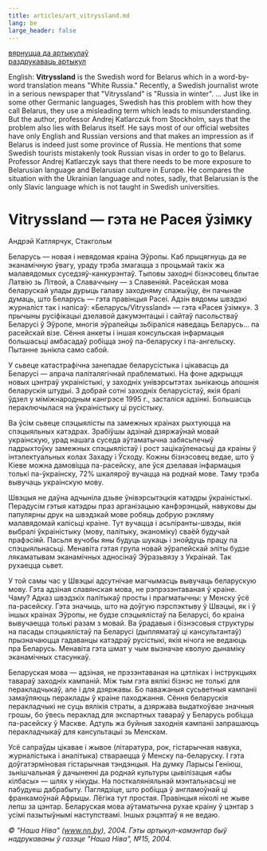 ```yaml
---
title: articles/art_vitryssland.md 
lang: be
large_header: false
---
```




<a href="articles_by.html">вярнуцца да артыкулаў</a><br />
<a href="#">раздрукаваць артыкул</a><br />



English: <strong>Vitryssland</strong> is the Swedish word for Belarus which in a word-by-word translation means "White Russia." Recently, a Swedish journalist wrote in a serious newspaper that "Vitryssland" is "Russia in winter". ... Just like in some other Germanic languages, Swedish has this problem with how they call Belarus, they use a misleading term which leads to misunderstanding. But the author, professor Andrej Katlarczuk from Stockholm, says that the problem also lies with Belarus itself. He says most of our official websites have only English and Russian versions and that makes an impression as if Belarus is indeed just some province of Russia. He mentions that some Swedish tourists mistakenly took Russian visas in order to go to Belarus. Professor Andrej Katlarczyk says that there needs to be more exposure to Belarusian language and Belarusian culture in Europe. He compares the situation with the Ukrainian language and notes, sadly, that Belarusian is the only Slavic language which is not taught in Swedish universities.

<h1 id="vitryssland---гэта-не-расея-ўзімку">Vitryssland — гэта не Расея ўзімку</h1>

Андрэй Катлярчук, Стакгольм


Беларусь — новая і невядомая краіна Эўропы. Каб прыцягнуць да яе эканамічную ўвагу, ураду трэба змагацца з процьмай такіх жа малавядомых суседзяў-канкурэнтаў. Тыповы заходні бізнэсовец блытае Латвію зь Літвой, а Славаччыну — з Славеніяй. Расейская мова беларускай улады дурыць галаву заходняму спажыўцу, ён пачынае думаць, што Беларусь — гэта правінцыя Расеі. Адзін вядомы швэдзкі журналіст так і напісаў: «Беларусь/Vitryssland» — гэта «Расея ўзімку». З прычыны русіфікацыі дзелавой дакумэнтацыі і сайтаў пасольстваў Беларусі ў Эўропе, многія эўрапейцы зьбіраліся наведаць Беларусь... па расейскай візе. Сёння анкеты і іншая консульская інфармацыя большасьці амбасадаў робіцца зноў па-беларуску і па-ангельску. Пытанне зьнікла само сабой.


У сьвеце катастрафічна занепадае беларусістыка і цікавасць да Беларусі — апрача паліталягічнай праблематыкі. На фоне адкрыцця новых цэнтраў украіністыкі, у заходніх унівэрсытэтах зьнікаюць апошнія беларускія штудыі. З добрай сотні заходніх беларусістаў, якія бралі ўдзел у міміжнародным кангрэсе 1995 г., засталіся адзінкі. Большасць пераключылася на ўкраіністыку ці русістыку.


Ва ўсім сьвеце спэцыялісты па замежных краінах рыхтуюцца на спэцыяльных катэдрах. Зрабіўшы адзінай дзяржаўнай мовай украінскую, урад нашага суседа аўтаматычна забясьпечыў падрыхтоўку замежных спэцыялістаў і рост зацікаўленасьці да краіны ў інтэлектуальных колах Захаду і Ўсходу. Кожны бізнэсовец ведае, што ў Кіеве можна дамовіцца па-расейску, але ўся дзелавая інфармацыя толькі па-ўкраінску, 72% шкаляроў вучацца на роднай мове. Таму трэба вывучаць украінскую мову.


Швэцыя не даўна адчыніла дзьве ўнівэрсытэцкія катэдры ўкраіністыкі. Перадусім гэтыя катэдры праз арганізацыю канфэрэнцый, навуковы ды папулярны друк на швэдзкай мове робяць добрую рэкляму малавядомай калісьці краіне. Тут вучацца і асьпіранты-швэды, якія выбралі ўкраіністыку (мову, палітыку, эканоміку) сваёй будучай прафэсіяй. Пасьля вучобы яны будуць шукаць і знойдуць працу па спэцыяльнасьці. Менавіта гэтая група новай эўрапейскай эліты будзе лякаматывам эканамічных адносінаў Эўразьвязу з Украінай. Так рухаецца сьвет.


У той самы час у Швэцыі адсутнічае магчымасць вывучаць беларускую мову. Гэта адзіная славянская мова, не рэпрэзэнтаваная ў краіне. Чаму? Адказ швэдзкіх палітыкаў просты і прагматычны: у Менску ўсё па-расейску. Гэта значыць, што на доўгую пэрспэктыву ў Швэцыі, як і ў іншых краінах Эўропы, не  будзе спэцыялістаў па Беларусі, бо краіна вывучаецца толькі разам з мовай. Ва ўрадавыя і бізнэсовыя структуры на пасады спэцыялістаў па Беларусі (дыпляматаў ці кансультантаў) прызначаюцца гадаванцы катэдраў русістыкі, якія нічога не  ведаюць пра Беларусь. Менавіта гэта шмат у чым вызначае кволую дынаміку эканамічных стасункаў.


Беларуская мова — адзіная, не прэзэнтаваная на цэтліках і інструкцыях тавараў заходніх кампаній. Між тым гэта вялікі бізнэс не  толькі для перакладчыкаў, але і для дзяржавы. Бо паважаныя сусьветныя кампаніі замаўляюць пераклады ў краіне паходжання. Сёння беларускія перакладчыкі не суць вялікія страты, а дзяржава выдаткоўвае значныя грошы, бо ўвесь пераклад для экспартных тавараў у Беларусь робіцца па-расейску ў Маскве. Адтуль жа буйныя заходнія кампаніі запрашаюць перакладчыкаў для кансультацыі зь Менскам.


Усё сапраўды цікавае і жывое (літаратура, рок, гістарычная навука, журналістыка і аналітыка) ствараецца ў Менску па-беларуску. І гэта доўгатэрміновая гістарычная тэндэнцыя. На думку Ларысы Геніюш, зьнішчальная ў дачыненні да роднай культуры цывілізацыя «абы кілбасы» — шлях у нікуды. На посткаляніяльнай мэнтальнасьці не пабудуеш дабрабыту. Паглядзіце, што робіцца ў англамоўнай ці франкамоўнай Афрыцы. Лёгіка тут простая. Правінцыя ніколі не жыве лепш за цэнтар. Беларуская мова аўтаматычна рухае краіну ў цэнтар з усімі пазытыўнымі наступствамі. Іншых рэцэптаў я не  ведаю.


 *© "Наша Ніва" (www.nn.by), 2004. Гэты артыкул-камэнтар быў надрукаваны ў газэце "Наша Ніва", №15, 2004.* 
